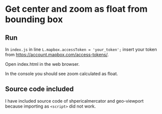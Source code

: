 # Get center and zoom as float from bounding box

## Run

In `index.js` in line `L.mapbox.accessToken = 'your_token';` insert your token from https://account.mapbox.com/access-tokens/.

Open index.html in the web browser.

In the console you should see zoom calculated as float.

## Source code included

I have included source code of shpericalmercator and geo-viewport because importing as `<script>` did not work.
